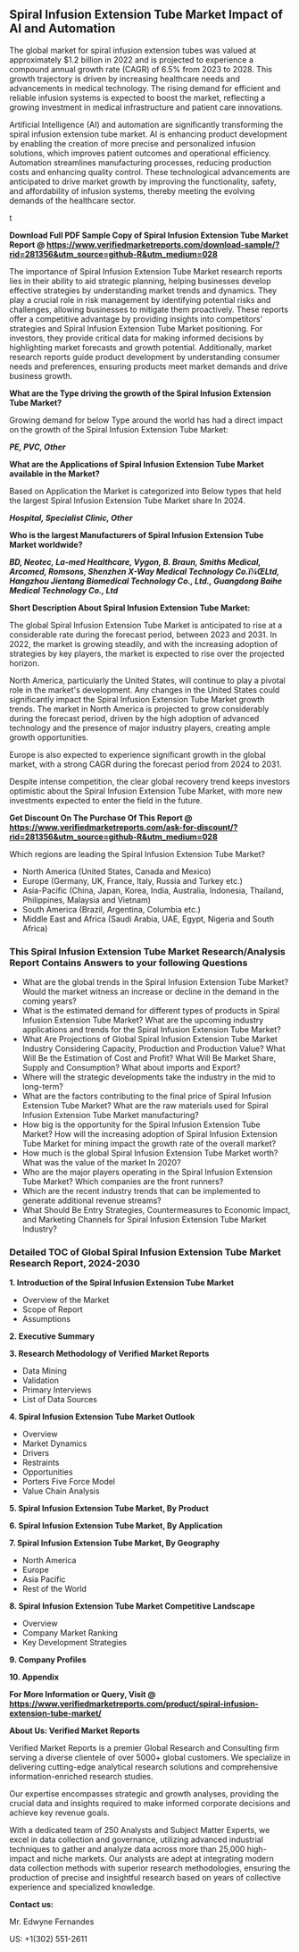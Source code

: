 <h2>Spiral Infusion Extension Tube Market Impact of AI and Automation</h2><p>The global market for spiral infusion extension tubes was valued at approximately $1.2 billion in 2022 and is projected to experience a compound annual growth rate (CAGR) of 6.5% from 2023 to 2028. This growth trajectory is driven by increasing healthcare needs and advancements in medical technology. The rising demand for efficient and reliable infusion systems is expected to boost the market, reflecting a growing investment in medical infrastructure and patient care innovations.</p><p>Artificial Intelligence (AI) and automation are significantly transforming the spiral infusion extension tube market. AI is enhancing product development by enabling the creation of more precise and personalized infusion solutions, which improves patient outcomes and operational efficiency. Automation streamlines manufacturing processes, reducing production costs and enhancing quality control. These technological advancements are anticipated to drive market growth by improving the functionality, safety, and affordability of infusion systems, thereby meeting the evolving demands of the healthcare sector.</p>t</p><p id="" class=""><strong>Download Full PDF Sample Copy of Spiral Infusion Extension Tube Market Report @ <a href="https://www.verifiedmarketreports.com/download-sample/?rid=281356&utm_source=github-R&utm_medium=028" target="_blank">https://www.verifiedmarketreports.com/download-sample/?rid=281356&utm_source=github-R&utm_medium=028</a></strong></p><p>The importance of&nbsp;Spiral Infusion Extension Tube Market research reports lies in their ability to aid strategic planning, helping businesses develop effective strategies by understanding market trends and dynamics. They play a crucial role in risk management by identifying potential risks and challenges, allowing businesses to mitigate them proactively. These reports offer a competitive advantage by providing insights into competitors' strategies and Spiral Infusion Extension Tube Market positioning. For investors, they provide critical data for making informed decisions by highlighting market forecasts and growth potential. Additionally, market research reports guide product development by understanding consumer needs and preferences, ensuring products meet market demands and drive business growth.</p><p><strong>What are the&nbsp;Type driving the growth of the Spiral Infusion Extension Tube Market?</strong></p><p id="" class="">Growing demand for below Type around the world has had a direct impact on the growth of the Spiral Infusion Extension Tube Market:</p><em><strong>PE, PVC, Other</strong></em></p><strong>What are the&nbsp;Applications&nbsp;of Spiral Infusion Extension Tube Market available in the Market?</strong></p><p id="" class="">Based on Application the Market is categorized into Below types that held the largest Spiral Infusion Extension Tube Market share In 2024.</p><em><strong>Hospital, Specialist Clinic, Other</strong></em></p><strong>Who is the largest Manufacturers of Spiral Infusion Extension Tube Market worldwide?</strong></p><p><em><strong>BD, Neotec, La-med Healthcare, Vygon, B. Braun, Smiths Medical, Arcomed, Romsons, Shenzhen X-Way Medical Technology Co.ï¼ŒLtd, Hangzhou Jientang Biomedical Technology Co., Ltd., Guangdong Baihe Medical Technology Co., Ltd</strong></em></p><p id="" class=""><strong>Short Description About Spiral Infusion Extension Tube Market:</strong></p><p>The global Spiral Infusion Extension Tube Market is anticipated to rise at a considerable rate during the forecast period, between 2023 and 2031. In 2022, the market is growing steadily, and with the increasing adoption of strategies by key players, the market is expected to rise over the projected horizon.</p><p>North America, particularly the United States, will continue to play a pivotal role in the market's development. Any changes in the United States could significantly impact the Spiral Infusion Extension Tube Market growth trends. The market in North America is projected to grow considerably during the forecast period, driven by the high adoption of advanced technology and the presence of major industry players, creating ample growth opportunities.</p><p>Europe is also expected to experience significant growth in the global market, with a strong CAGR during the forecast period from 2024 to 2031.</p><p>Despite intense competition, the clear global recovery trend keeps investors optimistic about the Spiral Infusion Extension Tube Market, with more new investments expected to enter the field in the future.</p><p id="" class=""><strong>Get Discount On The Purchase Of This Report @ <a href="https://www.verifiedmarketreports.com/ask-for-discount/?rid=281356&utm_source=github-R&utm_medium=028" target="_blank">https://www.verifiedmarketreports.com/ask-for-discount/?rid=281356&utm_source=github-R&utm_medium=028</a></strong></p>Which regions are leading the Spiral Infusion Extension Tube Market?</p><ul><li>North America (United States, Canada and Mexico)</li><li>Europe (Germany, UK, France, Italy, Russia and Turkey etc.)</li><li>Asia-Pacific (China, Japan, Korea, India, Australia, Indonesia, Thailand, Philippines, Malaysia and Vietnam)</li><li>South America (Brazil, Argentina, Columbia etc.)</li><li>Middle East and Africa (Saudi Arabia, UAE, Egypt, Nigeria and South Africa)</li></ul><h3 id="" class="">This Spiral Infusion Extension Tube Market Research/Analysis Report Contains Answers to your following Questions</h3><ul><li>What are the global trends in the Spiral Infusion Extension Tube Market? Would the market witness an increase or decline in the demand in the coming years?</li><li>What is the estimated demand for different types of products in Spiral Infusion Extension Tube Market? What are the upcoming industry applications and trends for the Spiral Infusion Extension Tube Market?</li><li>What Are Projections of Global Spiral Infusion Extension Tube Market Industry Considering Capacity, Production and Production Value? What Will Be the Estimation of Cost and Profit? What Will Be Market Share, Supply and Consumption? What about imports and Export?</li><li>Where will the strategic developments take the industry in the mid to long-term?</li><li>What are the factors contributing to the final price of Spiral Infusion Extension Tube Market? What are the raw materials used for Spiral Infusion Extension Tube Market manufacturing?</li><li>How big is the opportunity for the Spiral Infusion Extension Tube Market? How will the increasing adoption of Spiral Infusion Extension Tube Market for mining impact the growth rate of the overall market?</li><li>How much is the global Spiral Infusion Extension Tube Market worth? What was the value of the market In 2020?</li><li>Who are the major players operating in the Spiral Infusion Extension Tube Market? Which companies are the front runners?</li><li>Which are the recent industry trends that can be implemented to generate additional revenue streams?</li><li>What Should Be Entry Strategies, Countermeasures to Economic Impact, and Marketing Channels for Spiral Infusion Extension Tube Market Industry?</li></ul><h3 id="" class="">Detailed TOC of Global Spiral Infusion Extension Tube Market Research Report, 2024-2030</h3><p id="" class=""><strong>1. Introduction of the Spiral Infusion Extension Tube Market</strong></p><ul><li>Overview of the Market</li><li>Scope of Report</li><li>Assumptions</li></ul><p id="" class=""><strong>2. Executive Summary</strong></p><p id="" class=""><strong>3. Research Methodology of Verified Market Reports</strong></p><ul><li>Data Mining</li><li>Validation</li><li>Primary Interviews</li><li>List of Data Sources</li></ul><p id="" class=""><strong>4. Spiral Infusion Extension Tube Market Outlook</strong></p><ul><li>Overview</li><li>Market Dynamics</li><li>Drivers</li><li>Restraints</li><li>Opportunities</li><li>Porters Five Force Model</li><li>Value Chain Analysis</li></ul><p id="" class=""><strong>5. Spiral Infusion Extension Tube Market, By Product</strong></p><p id="" class=""><strong>6. Spiral Infusion Extension Tube Market, By Application</strong></p><p id="" class=""><strong>7. Spiral Infusion Extension Tube Market, By Geography</strong></p><ul><li>North America</li><li>Europe</li><li>Asia Pacific</li><li>Rest of the World</li></ul><p id="" class=""><strong>8. Spiral Infusion Extension Tube Market Competitive Landscape</strong></p><ul><li>Overview</li><li>Company Market Ranking</li><li>Key Development Strategies</li></ul><p id="" class=""><strong>9. Company Profiles</strong></p><p id="" class=""><strong>10. Appendix</strong></p><p id="" class=""><strong>For More Information or Query, Visit @ <a href="https://www.verifiedmarketreports.com/product/spiral-infusion-extension-tube-market/" target="_blank">https://www.verifiedmarketreports.com/product/spiral-infusion-extension-tube-market/</a></strong></p><p id="" class=""><strong>About Us: Verified Market Reports</strong></p><p id="" class="">Verified Market Reports is a premier Global Research and Consulting firm serving a diverse clientele of over 5000+ global customers. We specialize in delivering cutting-edge analytical research solutions and comprehensive information-enriched research studies.</p><p id="" class="">Our expertise encompasses strategic and growth analyses, providing the crucial data and insights required to make informed corporate decisions and achieve key revenue goals.</p><p id="" class="">With a dedicated team of 250 Analysts and Subject Matter Experts, we excel in data collection and governance, utilizing advanced industrial techniques to gather and analyze data across more than 25,000 high-impact and niche markets. Our analysts are adept at integrating modern data collection methods with superior research methodologies, ensuring the production of precise and insightful research based on years of collective experience and specialized knowledge.</p><p id="" class=""><strong>Contact us:</strong></p><p id="" class="">Mr. Edwyne Fernandes</p><p id="" class="">US: +1(302) 551-2611</p>